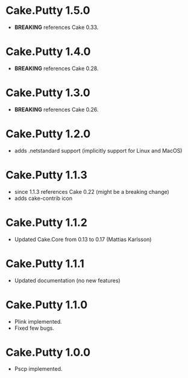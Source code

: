 # Cake.Putty 1.5.0

- **BREAKING** references Cake 0.33.

# Cake.Putty 1.4.0

- **BREAKING** references Cake 0.28.
# Cake.Putty 1.3.0
- **BREAKING** references Cake 0.26.
# Cake.Putty 1.2.0
- adds .netstandard support (implicitly support for Linux and MacOS)
# Cake.Putty 1.1.3
- since 1.1.3 references Cake 0.22 (might be a breaking change)
- adds cake-contrib icon
# Cake.Putty 1.1.2
- Updated Cake.Core from 0.13 to 0.17 (Mattias Karlsson)
# Cake.Putty 1.1.1
- Updated documentation (no new features)
# Cake.Putty 1.1.0
- Plink implemented.
- Fixed few bugs.
# Cake.Putty 1.0.0
- Pscp implemented.